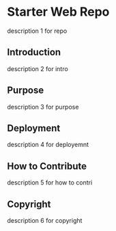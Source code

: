 # Starter Web Repo
description 1 for repo

## Introduction
description 2 for intro

## Purpose
description 3 for purpose

## Deployment
description 4 for deployemnt

## How to Contribute
description 5 for how to contri

## Copyright 	
description 6 for copyright